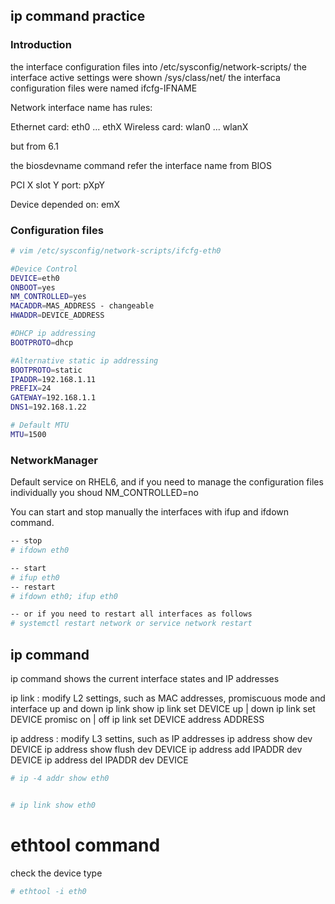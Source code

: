 ## ip command practice

### Introduction
the interface configuration files into /etc/sysconfig/network-scripts/
the interface active settings were shown /sys/class/net/
the interfaca configuration files were named ifcfg-IFNAME

Network interface name has rules:

Ethernet card: eth0 ... ethX
Wireless card: wlan0 ... wlanX

but from 6.1

the biosdevname command refer the interface name from BIOS

PCI X slot Y port: pXpY

Device depended on: emX

### Configuration files

```bash
# vim /etc/sysconfig/network-scripts/ifcfg-eth0

#Device Control
DEVICE=eth0
ONBOOT=yes
NM_CONTROLLED=yes
MACADDR=MAS_ADDRESS - changeable
HWADDR=DEVICE_ADDRESS

#DHCP ip addressing
BOOTPROTO=dhcp

#Alternative static ip addressing
BOOTPROTO=static
IPADDR=192.168.1.11
PREFIX=24
GATEWAY=192.168.1.1
DNS1=192.168.1.22

# Default MTU
MTU=1500
```

### NetworkManager

Default service on RHEL6, and if you need to manage the configuration files individually you shoud NM_CONTROLLED=no

You can start and stop manually the interfaces with ifup and ifdown command.

```bash
-- stop
# ifdown eth0

-- start
# ifup eth0
-- restart
# ifdown eth0; ifup eth0

-- or if you need to restart all interfaces as follows
# systemctl restart network or service network restart

```

## ip command

ip command shows the current interface states and IP addresses

ip link : modify L2 settings, such as MAC addresses, promiscuous mode and interface up and down
ip link show 
ip link set DEVICE up | down
ip link set DEVICE promisc on | off
ip link set DEVICE address ADDRESS

ip address : modify L3 settins, such as IP addresses
ip address show dev DEVICE
ip address show flush dev DEVICE
ip address add IPADDR dev DEVICE
ip address del IPADDR dev DEVICE

```bash
# ip -4 addr show eth0


# ip link show eth0


```
# ethtool command

check the device type

```bash
# ethtool -i eth0
```
